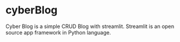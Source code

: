 # cyberBlog
Cyber Blog is a simple CRUD Blog with streamlit. Streamlit is an open source app framework in Python language.
